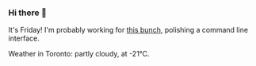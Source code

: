 ### Hi there :wave:

It's Friday! I'm probably working for [this bunch](https://github.com/kohofinancial), polishing a command line interface.

Weather in Toronto: partly cloudy, at -21°C.
